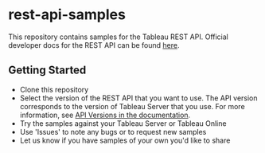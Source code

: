 
# rest-api-samples
This repository contains samples for the Tableau REST API. Official developer docs for the REST API can be found [here](http://onlinehelp.tableau.com/current/api/rest_api/en-us/help.htm).

Getting Started
---------------

* Clone this repository
* Select the version of the REST API that you want to use. The API version corresponds to the version of Tableau Server that you use.
  For more information, see [API Versions in the documentation](http://onlinehelp.tableau.com/v10.1/api/rest_api/en-us/help.htm#REST/rest_api_concepts_versions.htm).
* Try the samples against your Tableau Server or Tableau Online
* Use 'Issues' to note any bugs or to request new samples
* Let us know if you have samples of your own you'd like to share

